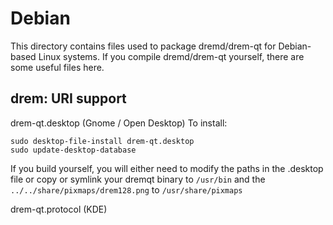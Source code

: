 
Debian
====================
This directory contains files used to package dremd/drem-qt
for Debian-based Linux systems. If you compile dremd/drem-qt yourself, there are some useful files here.

## drem: URI support ##


drem-qt.desktop  (Gnome / Open Desktop)
To install:

	sudo desktop-file-install drem-qt.desktop
	sudo update-desktop-database

If you build yourself, you will either need to modify the paths in
the .desktop file or copy or symlink your dremqt binary to `/usr/bin`
and the `../../share/pixmaps/drem128.png` to `/usr/share/pixmaps`

drem-qt.protocol (KDE)

